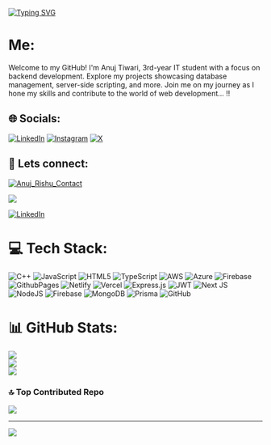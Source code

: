 [![Typing SVG](https://readme-typing-svg.demolab.com?font=Fira+Code&pause=1000&random=false&width=435&lines=Hello+%F0%9F%91%8B)](https://git.io/typing-svg)


# Me:

Welcome to my GitHub! I'm Anuj Tiwari, 3rd-year IT student with a focus on backend development. Explore my projects showcasing database management, server-side scripting, and more. Join me on my journey as I hone my skills and contribute to the world of web development... !! <br>

## 🌐 Socials:
 [![LinkedIn](https://img.shields.io/badge/LinkedIn-%230077B5.svg?logo=linkedin&logoColor=white)](https://linkedin.com/in/anuj-rishu)       [![Instagram](https://img.shields.io/badge/Instagram-%23E4405F.svg?logo=Instagram&logoColor=white)](https://instagram.com/anuj_rishu)    [![X](https://img.shields.io/badge/X-black.svg?logo=X&logoColor=white)](https://x.com/anuj_rishu) 
 

 ## 📩 Lets connect:

[![Anuj_Rishu_Contact](https://img.shields.io/badge/Anuj_Rishu_Contact-000?style=for-the-badge&=ko-fi&logoColor=white)](https://links.anujrishu.me/contact)
 
<a href="mailto:at6272@srmist.edu.in?subject=[From%GitHub])"><img src="https://img.shields.io/badge/gmail-%23DD0031.svg?&style=for-the-badge&logo=gmail&logoColor=white"/></a>

 [![LinkedIn](https://img.shields.io/badge/LinkedIn-%230077B5.svg?logo=linkedin&logoColor=white)](https://linkedin.com/in/anuj-rishu)     




# 💻 Tech Stack:
![C++](https://img.shields.io/badge/c++-%2300599C.svg?style=flat&logo=c%2B%2B&logoColor=white) ![JavaScript](https://img.shields.io/badge/javascript-%23323330.svg?style=flat&logo=javascript&logoColor=%23F7DF1E) ![HTML5](https://img.shields.io/badge/html5-%23E34F26.svg?style=flat&logo=html5&logoColor=white) ![TypeScript](https://img.shields.io/badge/typescript-%23007ACC.svg?style=flat&logo=typescript&logoColor=white) ![AWS](https://img.shields.io/badge/AWS-%23FF9900.svg?style=flat&logo=amazon-aws&logoColor=white) ![Azure](https://img.shields.io/badge/azure-%230072C6.svg?style=flat&logo=microsoftazure&logoColor=white) ![Firebase](https://img.shields.io/badge/firebase-%23039BE5.svg?style=flat&logo=firebase) ![GithubPages](https://img.shields.io/badge/github%20pages-121013?style=flat&logo=github&logoColor=white) ![Netlify](https://img.shields.io/badge/netlify-%23000000.svg?style=flat&logo=netlify&logoColor=#00C7B7) ![Vercel](https://img.shields.io/badge/vercel-%23000000.svg?style=flat&logo=vercel&logoColor=white) ![Express.js](https://img.shields.io/badge/express.js-%23404d59.svg?style=flat&logo=express&logoColor=%2361DAFB) ![JWT](https://img.shields.io/badge/JWT-black?style=flat&logo=JSON%20web%20tokens) ![Next JS](https://img.shields.io/badge/Next-black?style=flat&logo=next.js&logoColor=white) ![NodeJS](https://img.shields.io/badge/node.js-6DA55F?style=flat&logo=node.js&logoColor=white) ![Firebase](https://img.shields.io/badge/firebase-a08021?style=flat&logo=firebase&logoColor=ffcd34) ![MongoDB](https://img.shields.io/badge/MongoDB-%234ea94b.svg?style=flat&logo=mongodb&logoColor=white) ![Prisma](https://img.shields.io/badge/Prisma-3982CE?style=flat&logo=Prisma&logoColor=white) ![GitHub](https://img.shields.io/badge/github-%23121011.svg?style=flat&logo=github&logoColor=white)
# 📊 GitHub Stats:
![](https://github-readme-stats.vercel.app/api?username=anuj-rishu&theme=aura&hide_border=false&include_all_commits=true&count_private=true)<br/>
![](https://github-readme-streak-stats.herokuapp.com/?user=anuj-rishu&theme=aura&hide_border=false)<br/>
![](https://github-readme-stats.vercel.app/api/top-langs/?username=anuj-rishu&theme=aura&hide_border=false&include_all_commits=true&count_private=true&layout=compact)

### 🔝 Top Contributed Repo
![](https://github-contributor-stats.vercel.app/api?username=anuj-rishu&limit=5&theme=dark&combine_all_yearly_contributions=true)

---
[![](https://visitcount.itsvg.in/api?id=anuj-rishu&icon=1&color=1)](https://visitcount.itsvg.in)


